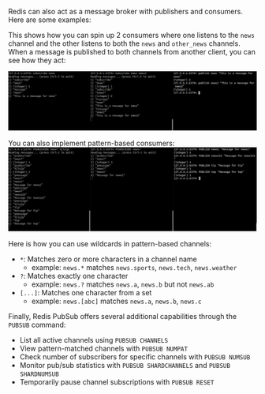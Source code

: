 Redis can also act as a message broker with publishers and consumers. Here are some examples:

This shows how you can spin up 2 consumers where one listens to the `news` channel and the other listens to both the `news` and `other_news` channels. When a message is published to both channels from another client, you can see how they act:

![Single Multiple PubSub](./pubsub-1.png)

You can also implement pattern-based consumers:
![Pattern PubSub](./pubsub-2.png)

Here is how you can use wildcards in pattern-based channels:
* `*`: Matches zero or more characters in a channel name
  * example: `news.*` matches `news.sports`, `news.tech`, `news.weather`
* `?`: Matches exactly one character
  * example: `news.?` matches `news.a`, `news.b` but not `news.ab`
* `[...]`: Matches one character from a set
  * example: `news.[abc]` matches `news.a`, `news.b`, `news.c`

Finally, Redis PubSub offers several additional capabilities through the `PUBSUB` command:
* List all active channels using `PUBSUB CHANNELS`
* View pattern-matched channels with `PUBSUB NUMPAT`
* Check number of subscribers for specific channels with `PUBSUB NUMSUB`
* Monitor pub/sub statistics with `PUBSUB SHARDCHANNELS` and `PUBSUB SHARDNUMSUB`
* Temporarily pause channel subscriptions with `PUBSUB RESET`